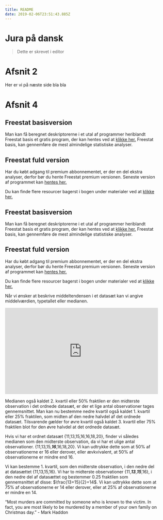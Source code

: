 ```yaml
---
title: README
date: 2019-02-06T23:51:43.885Z
---
```

# Jura på dansk

> Dette er skrevet i editor
# Afsnit 2
Her er vi på næste side bla bla


# Afsnit 4

## Freestat basisversion
Man kan få beregnet deskriptorerne i et utal af programmer heriblandt Freestat basis et gratis program, der kan hentes ved at [klikke her.](https://www.dropbox.com/s/th8q95lf864npie/FREESTATfin.xlsx?dl=1) Freestat basis, kan gennemføre de mest almindelige statistiske analyser. 

## Freestat fuld version
Har du købt adgang til premium abbonnementet, er der en del ekstra analyser, derfor bør du hente Freestat premium versionen. Seneste version af programmet kan [hentes her.](https://www.dropbox.com/s/a2jztexbxfzcli0/FREESTAT.xlsx?dl=1)

Du kan finde flere resourcer bagerst i bogen under materialer ved at [klikke her.](https://s.tepedu.dk/materialer.html)



## Freestat basisversion
Man kan få beregnet deskriptorerne i et utal af programmer heriblandt Freestat basis et gratis program, der kan hentes ved at [klikke her.](https://www.dropbox.com/s/th8q95lf864npie/FREESTATfin.xlsx?dl=1) Freestat basis, kan gennemføre de mest almindelige statistiske analyser. 

## Freestat fuld version
Har du købt adgang til premium abbonnementet, er der en del ekstra analyser, derfor bør du hente Freestat premium versionen. Seneste version af programmet kan [hentes her.](https://www.dropbox.com/s/a2jztexbxfzcli0/FREESTAT.xlsx?dl=1)

Du kan finde flere resourcer bagerst i bogen under materialer ved at [klikke her.](https://s.tepedu.dk/materialer.html)


Når vi ønsker at beskrive middeltendensen i et datasæt kan vi angive middelværdien, typetallet eller medianen. 

<style>.embed-container { position: relative; padding-bottom: 56.25%; height: 0; overflow: hidden; max-width: 100%; } .embed-container iframe, .embed-container object, .embed-container embed { position: absolute; top: 0; left: 0; width: 100%; height: 100%; }</style><div class='embed-container'><iframe src='https://player.vimeo.com/video/228228875' frameborder='0' webkitAllowFullScreen mozallowfullscreen allowFullScreen></iframe></div>


Medianen også kaldet 2. kvartil eller 50% fraktilen er den midterste observation i det ordnede datasæt, er der et lige antal observationer tages gennemsnittet. Man kan nu bestemme nedre kvartil også kaldet 1. kvartil eller 25% fraktilen, som midten af den nedre halvdel af det ordnede datasæt. Tilsvarende gælder for øvre kvartil også kaldet 3. kvartil eller 75% fraktilen blot for den øvre halvdel at det ordnede datasæt.  

Hvis vi har et ordnet datasæt {11,13,15,16,16,18,20}, finder vi således medianen som den midterste observation, da vi har et ulige antal observationer. {11,13,15,***16***,16,18,20}. Vi kan udtrykke dette som at 50% af observationerne er 16 eller derover, eller ævkvivalent,  at 50% af observationerne er mindre end 16.

Vi kan bestemme 1. kvartil, som den midterste observation, i den nedre del at datasættet {11,13,15,16}. Vi har to midterste observationer {11,***13***,***15***,16}, i den nedre del af datasættet og bestemmer 0.25 fraktilen som gennemsnittet af disse: $\frac{13+15}{2}=14$. Vi kan udtrykke dette som at 75% af observationerne er 14 eller derover, eller at 25% af observationerne er mindre en 14.


<div class="Keats">
“Most murders are committed by someone who is known to the victim. In fact, you are most likely to be murdered by a member of your own family on Christmas day.”  
- Mark Haddon
</div>
